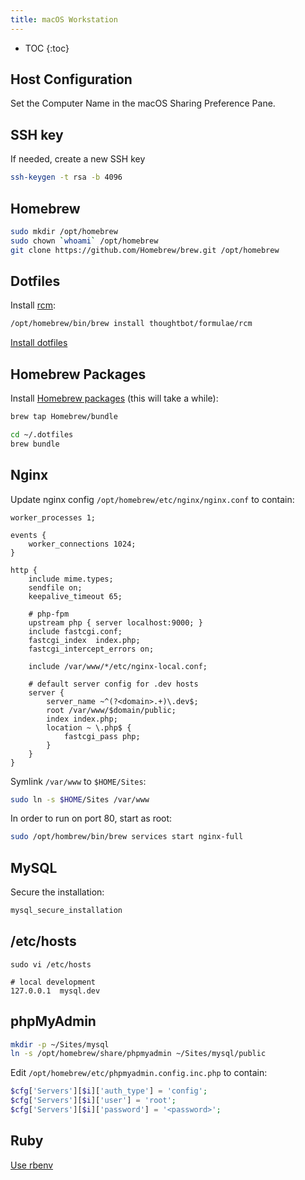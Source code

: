 ```yaml
---
title: macOS Workstation
---
```


* TOC
{:toc}

## Host Configuration ##

Set the Computer Name in the macOS Sharing Preference Pane.

## SSH key ##

If needed, create a new SSH key

``` sh
ssh-keygen -t rsa -b 4096
```

## Homebrew ##

``` sh
sudo mkdir /opt/homebrew
sudo chown `whoami` /opt/homebrew
git clone https://github.com/Homebrew/brew.git /opt/homebrew
```

## Dotfiles ##

Install [rcm](https://github.com/thoughtbot/rcm#readme):

``` sh
/opt/homebrew/bin/brew install thoughtbot/formulae/rcm
```

[Install dotfiles](https://github.com/willnorris/dotfiles#readme)

## Homebrew Packages ##

Install [Homebrew packages](https://github.com/willnorris/dotfiles/blob/master/Brewfile) (this will
take a while):

``` sh
brew tap Homebrew/bundle

cd ~/.dotfiles
brew bundle
```

## Nginx ##

Update nginx config `/opt/homebrew/etc/nginx/nginx.conf` to contain:

``` nginx
worker_processes 1;

events {
    worker_connections 1024;
}

http {
    include mime.types;
    sendfile on;
    keepalive_timeout 65;

    # php-fpm
    upstream php { server localhost:9000; }
    include fastcgi.conf;
    fastcgi_index  index.php;
    fastcgi_intercept_errors on;

    include /var/www/*/etc/nginx-local.conf;

    # default server config for .dev hosts
    server {
        server_name ~^(?<domain>.+)\.dev$;
        root /var/www/$domain/public;
        index index.php;
        location ~ \.php$ {
            fastcgi_pass php;
        }
    }
}
```

Symlink `/var/www` to `$HOME/Sites`:

``` sh
sudo ln -s $HOME/Sites /var/www
```

In order to run on port 80, start as root:

``` sh
sudo /opt/hombrew/bin/brew services start nginx-full
```

## MySQL ##

Secure the installation:

``` sh
mysql_secure_installation
```

## /etc/hosts ##

```
sudo vi /etc/hosts

# local development
127.0.0.1  mysql.dev
```

## phpMyAdmin ##

``` sh
mkdir -p ~/Sites/mysql
ln -s /opt/homebrew/share/phpmyadmin ~/Sites/mysql/public
```

Edit `/opt/homebrew/etc/phpmyadmin.config.inc.php` to contain:

``` php
$cfg['Servers'][$i]['auth_type'] = 'config';
$cfg['Servers'][$i]['user'] = 'root';
$cfg['Servers'][$i]['password'] = '<password>';
```

## Ruby ##

[Use rbenv](https://github.com/sstephenson/rbenv)
